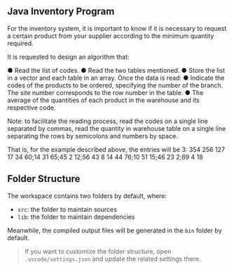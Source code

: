 ## Java Inventory Program

For the inventory system, it is important to know if it is necessary to request a certain product from your supplier according to the minimum quantity required.

It is requested to design an algorithm that:

● Read the list of codes.
● Read the two tables mentioned.
● Store the list in a vector and each table in an array.
Once the data is read:
● Indicate the codes of the products to be ordered, specifying the number of the branch. The site number corresponds to the row number in the table.
● The average of the quantities of each product in the warehouse and its respective code.

Note: to facilitate the reading process, read the codes on a single line separated by commas, read the quantity in warehouse table on a single line separating the rows by semicolons and numbers by space.

That is, for the example described above, the entries will be 3:
354 256 127
17 34 60;14 31 65;45 2 12;56 43 8
14 44 76;10 51 15;46 23 2;89 4 18

## Folder Structure

The workspace contains two folders by default, where:

- `src`: the folder to maintain sources
- `lib`: the folder to maintain dependencies

Meanwhile, the compiled output files will be generated in the `bin` folder by default.

> If you want to customize the folder structure, open `.vscode/settings.json` and update the related settings there.

